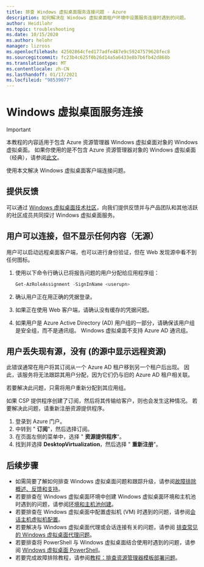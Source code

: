 ```yaml
---
title: 排查 Windows 虚拟桌面服务连接问题 - Azure
description: 如何解决在 Windows 虚拟桌面租户环境中设置服务连接时遇到的问题。
author: Heidilohr
ms.topic: troubleshooting
ms.date: 10/15/2020
ms.author: helohr
manager: lizross
ms.openlocfilehash: 42502864cfed177adfe487e9c59247579628fec8
ms.sourcegitcommit: fc23b4c625f0b26d14a5a6433e8b7b6fb42d868b
ms.translationtype: MT
ms.contentlocale: zh-CN
ms.lasthandoff: 01/17/2021
ms.locfileid: "98539077"
---
```

# <a name="windows-virtual-desktop-service-connections"></a>Windows 虚拟桌面服务连接

>[!IMPORTANT]
>本教程的内容适用于包含 Azure 资源管理器 Windows 虚拟桌面对象的 Windows 虚拟桌面。 如果你使用的是不包含 Azure 资源管理器对象的 Windows 虚拟桌面（经典），请参阅[此文](./virtual-desktop-fall-2019/troubleshoot-service-connection-2019.md)。

使用本文解决 Windows 虚拟桌面客户端连接问题。

## <a name="provide-feedback"></a>提供反馈

可以通过 [Windows 虚拟桌面技术社区](https://techcommunity.microsoft.com/t5/Windows-Virtual-Desktop/bd-p/WindowsVirtualDesktop)，向我们提供反馈并与产品团队和其他活跃的社区成员共同探讨 Windows 虚拟桌面服务。

## <a name="user-connects-but-nothing-is-displayed-no-feed"></a>用户可以连接，但不显示任何内容（无源）

用户可以启动远程桌面客户端，也可以进行身份验证，但在 Web 发现源中看不到任何图标。

1. 使用以下命令行确认已将报告问题的用户分配给应用程序组：

     ```powershell
     Get-AzRoleAssignment -SignInName <userupn>
     ```

2. 确认用户正在用正确的凭据登录。

3. 如果正在使用 Web 客户端，请确认没有缓存的凭据问题。

4. 如果用户是 Azure Active Directory (AD) 用户组的一部分，请确保该用户组是安全组，而不是通讯组。 Windows 虚拟桌面不支持 Azure AD 通讯组。

## <a name="user-loses-existing-feed-and-no-remote-resource-is-displayed-no-feed"></a>用户丢失现有源，没有 (的源中显示远程资源) 

此错误通常在用户将其订阅从一个 Azure AD 租户移到另一个租户后出现。 因此，该服务将无法跟踪其用户分配，因为它们仍与旧的 Azure AD 租户相关联。

若要解决此问题，只需将用户重新分配到其应用组。

如果 CSP 提供程序创建了订阅，然后将其传输给客户，则也会发生这种情况。 若要解决此问题，请重新注册资源提供程序。

1. 登录到 Azure 门户。
2. 中转到 " **订阅**"，然后选择订阅。
3. 在页面左侧的菜单中，选择 " **资源提供程序**"。
4. 找到并选择 **DesktopVirtualization**，然后选择 " **重新注册**"。

## <a name="next-steps"></a>后续步骤

- 如需简要了解如何排查 Windows 虚拟桌面问题和跟踪升级，请参阅[故障排除概述、反馈和支持](troubleshoot-set-up-overview.md)。
- 若要排查在 Windows 虚拟桌面环境中创建 Windows 虚拟桌面环境和主机池时遇到的问题，请参阅[环境和主机池创建](troubleshoot-set-up-issues.md)。
- 若要排查在 Windows 虚拟桌面中配置虚拟机 (VM) 时遇到的问题，请参阅[会话主机虚拟机配置](troubleshoot-vm-configuration.md)。
- 若要解决与 Windows 虚拟桌面代理或会话连接有关的问题，请参阅 [排查常见的 Windows 虚拟桌面代理问题](troubleshoot-agent.md)。
- 若要排查将 PowerShell 与 Windows 虚拟桌面结合使用时遇到的问题，请参阅 [Windows 虚拟桌面 PowerShell](troubleshoot-powershell.md)。
- 若要完成故障排除教程，请参阅[教程：排查资源管理器模板部署问题](../azure-resource-manager/templates/template-tutorial-troubleshoot.md)。
